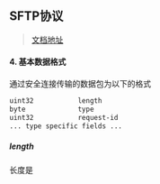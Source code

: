 ## SFTP协议

> [文档地址](https://datatracker.ietf.org/doc/html/draft-ietf-secsh-filexfer-13)

#### 4. 基本数据格式

通过安全连接传输的数据包为以下的格式

```html
uint32           length
byte             type
uint32           request-id
... type specific fields ...
```

##### length

长度是